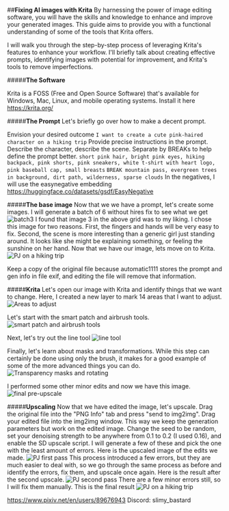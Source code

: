 ##**Fixing AI images with Krita**
By harnessing the power of image editing software, you will have the skills and knowledge to enhance and improve your generated images. This guide aims to provide you with a functional understanding of some of the tools that Krita offers.

I will walk you through the step-by-step process of leveraging Krita's features to  enhance your workflow. I'll briefly talk about creating effective prompts, identifying images with potential for improvement, and Krita's tools to remove imperfections. 

#####**The Software**

Krita is a FOSS (Free and Open Source Software) that's available for Windows, Mac, Linux, and mobile operating systems. Install it here https://krita.org/

#####**The Prompt**
Let's briefly go over how to make a decent prompt.

Envision your desired outcome
`I want to create a cute pink-haired character on a hiking trip`
Provide precise instructions in the prompt. Describe the character, describe the scene. Separate by BREAKs to help define the prompt better.
`short pink hair, bright pink eyes, hiking backpack, pink shorts, pink sneakers, white t-shirt with heart logo, pink baseball cap, small breasts`
`BREAK mountain pass, evergreen trees in background, dirt path, wilderness, sparse clouds`
In the negatives, I will use the easynegative embedding https://huggingface.co/datasets/gsdf/EasyNegative

#####**The base image**
Now that we we have a prompt, let's create some images. I will generate a batch of 6 without hires fix to see what we get
![batch3](https://files.catbox.moe/pvklxw.png)
I found that image 3 in the above grid was to my liking. I chose this image for two reasons. First, the fingers and hands will be very easy to fix. Second, the scene is more interesting than a generic girl just standing around. It looks like she might be explaining something, or feeling the sunshine on her hand.
Now that we have our image, lets move on to Krita. 
![PJ on a hiking trip](https://files.catbox.moe/oulmfi.jpg)

Keep a copy of the original file because automatic1111 stores the prompt and gen info in file exif, and editing the file will remove that information.

#####**Krita**
Let's open our image with Krita and identify things that we want to change. Here, I created a new layer to mark 14 areas that I want to adjust. 
![Areas to adjust](https://files.catbox.moe/5ymk5t.PNG)

Let's start with the smart patch and airbrush tools.
![smart patch and airbrush tools](https://files.catbox.moe/nmnkkj.jpg)

Next, let's try out the line tool
![line tool](https://files.catbox.moe/y0ffv6.jpg)

Finally, let's learn about masks and transformations. While this step can certainly be done using only the brush, it makes for a good example of some of the more advanced things you can do.
![Transparency masks and rotating](https://files.catbox.moe/g0psvb.jpg)

I performed some other minor edits and now we have this image.
![final pre-upscale](https://files.catbox.moe/hb9y6j.jpg)

#####**Upscaling**
Now that we have edited the image, let's upscale. Drag the original file into the "PNG Info" tab and press "send to img2img". Drag your edited file into the img2img window. This way we keep the generation parameters but work on the edited image. Change the seed to be random, set your denoising strength to be anywhere from 0.1 to 0.2 (I used 0.16), and enable the SD upscale script. I will generate a few of these and pick the one with the least amount of errors. 
Here is the upscaled image of the edits we made. ![PJ first pass](https://files.catbox.moe/yzlbwt.jpg)
This process introduced a few errors, but they are much easier to deal with, so we go through the same process as before and identify the errors, fix them, and upscale once again. Here is the result after the second upscale. ![PJ second pass](https://files.catbox.moe/2lj3s5.jpg) 
There are a few minor errors still, so I will fix them manually. 
This is the final result ![PJ on a hiking trip](https://files.catbox.moe/062ju4.jpg)

https://www.pixiv.net/en/users/89676943
Discord: slimy_bastard